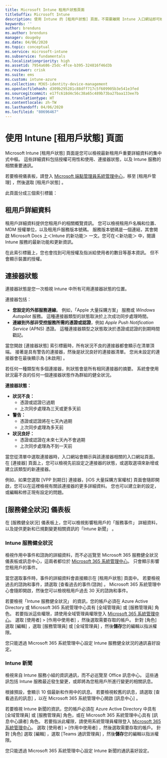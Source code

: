 ```yaml
---
title: Microsoft Intune 租用戶狀態頁面
titleSuffix: Microsoft Intune
description: 使用 Intune 的 [租用戶狀態] 頁面，不需要離開 Intune 入口網站即可檢視重要的租用戶詳細資料
keywords: ''
author: brenduns
ms.author: brenduns
manager: dougeby
ms.date: 04/06/2020
ms.topic: conceptual
ms.service: microsoft-intune
ms.subservice: fundamentals
ms.localizationpriority: high
ms.assetid: 7954a686-25dc-4fce-b395-324816f46d3b
ms.reviewer: crisk
ms.suite: ems
ms.custom: intune-azure
ms.collection: M365-identity-device-management
ms.openlocfilehash: d309b295281c88dff717c5f609905b3e541e3fed
ms.sourcegitcommit: e17fc618d4c56c38a65c489b73ba27baa133ee7b
ms.translationtype: HT
ms.contentlocale: zh-TW
ms.lasthandoff: 04/06/2020
ms.locfileid: "80696467"
---
```

# <a name="use-the-intune-tenant-status-page"></a>使用 Intune [租用戶狀態] 頁面
Microsoft Intune [租用戶狀態] 頁面是您可以檢視最新租用戶重要詳細資料的集中式中樞。 這些詳細資料包括授權可用性和使用、連接器狀態，以及 Intune 服務的相關重要通訊。  

若要檢視儀表板，請登入 [Microsoft 端點管理員系統管理中心](https://go.microsoft.com/fwlink/?linkid=2109431)，移至 [租用戶管理]  ，然後選取 [租用戶狀態]  。

此頁面分成三個索引標籤：

## <a name="tenant-details"></a>租用戶詳細資料
租用戶詳細資料提供您租用戶的相關概覽資訊。 您可以檢視租用戶名稱和位置、MDM 授權單位，以及租用戶服務版本號碼。 服務版本號碼是一個連結，其會開啟 Microsoft Docs 上＜Intune 的新功能＞  一文。您可在＜新功能＞  中，閱讀 Intune 服務的最新功能和更新資訊。  

在此索引標籤上，您也會找到可用授權及指派給使用者的數目等基本資訊。 但不會顯示裝置的授權。

## <a name="connector-status"></a>連接器狀態
連接器狀態是您一次檢視 Intune 中所有可用連接器狀態的位置。  

連接器包括：
- **您設定的外部服務連線**。 例如，「Apple 大量採購方案」  服務或 *Windows Autopilot* 服務。  這種連接器類型的狀態取決於上次成功同步處理時間。
- **連線到外部非受控服務所需的憑證或認證**，例如 *Apple Push Notification Service* (APNS) 憑證。 這種連接器類型之狀態取決於憑證或認證的到期時間戳記。  

當您開啟 [連接器狀態]  索引標籤時，所有狀況不良的連接器都會顯示在清單頂端。 接著是具有警告的連接器，然後是狀況良好的連接器清單。 您尚未設定的連接器會在最後顯示為 [未啟用]  。

若任何一種類型有多個連接器，則狀態會是所有相同連接器的摘要。 系統會使用狀況最不良的任何一個連接器狀態作為群組的健全狀況。  

**連接器狀態：**
- **狀況不良：**
  - 憑證或認證已過期
  - 上次同步處理為三天或更多天前
- **警告：**
  - 憑證或認證將在七天內過期
  - 上次同步處理為多天前
- **狀況良好：**
  - 憑證或認證在未來七天內不會過期
  - 上次同步處理為不到一天前  

當您從清單中選取連接器時，入口網站會顯示與該連接器相關的入口網站頁面。 在 [連接器] 頁面上，您可以檢視先前設定之連接器的狀態，或選取選項來新增或建立該類型的新連接器。

例如，如果您選取 [VPP 到期日]  連接器，[iOS 大量採購方案權杖]  頁面會隨即開啟，您可以在這裡檢視有關該連接器的更多詳細資料。 您也可以建立新的設定，或編輯和修正現有設定的問題。

## <a name="service-health-dashboard"></a>[服務健全狀況] 儀表板  
在 [服務健全狀況] 儀表板上，您可以檢視影響租用戶的「服務事件」  詳細資料，以及提供更新和已規劃變更相關資訊的「Intune 新聞」  。

### <a name="intune-service-health"></a>Intune 服務健全狀況
檢視作用中事件和諮詢的詳細資料，而不必巡覽至 Microsoft 365 服務健全狀況儀表板或訊息中心，這兩者都位於 [Microsoft 365 系統管理中心](https://admin.microsoft.com)。 只會顯示影響您租用戶的事件。  

當您選取事件時，事件的詳細資料會直接顯示在 [租用戶狀態] 頁面中。 若要檢視過去的諮詢和事件，請選取 [查看過去的事件/諮詢]  。 Microsoft 365 系統管理中心會隨即開啟，然後您可以檢視租用戶過去 30 天的諮詢和事件。  

若要檢視「Intune 服務健全狀況」  的資訊，您的帳戶必須在 Azure Active Directory 或 Microsoft 365 系統管理中心具有 [全域管理員]  或 [服務管理員]  角色。 若要指派這些權限，請使用全域管理員權限登入 [Microsoft 365 系統管理中心](https://admin.microsoft.com)。 選取 [使用者] > [作用中使用者]  ，然後選取需要存取的帳戶。 針對 [角色] 選取 [編輯]  ，選取 [服務管理員]  或 [全域管理員]  ，然後**儲存**您的編輯以指派權限。  

您只能透過 Microsoft 365 系統管理中心設定 Intune 服務健全狀況的通訊喜好設定。

### <a name="intune-news"></a>Intune 新聞  
檢視來自 Intune 服務小組的資訊通訊，而不必巡覽至 Office 訊息中心。 這些通訊包括 Intune 服務最近發生變更，或即將為您租用戶所進行變更的相關訊息。  

根據預設，會顯示 10 個最新和作用中的訊息。 若要檢視較舊的訊息，請選取 [查看過去的訊息]  ，以在 Microsoft 365 系統管理中心開啟 [訊息中心]  。  

若要檢視 Intune 新聞的資訊，您的帳戶必須在 Azure Active Directory 中具有 [全域管理員]  或 [服務管理員]  角色，或在 Microsoft 365 系統管理中心具有 [訊息中心讀者]  角色。  若要指派此權限，請使用系統管理員權限登入 [Microsoft 365 系統管理中心](https://admin.microsoft.com)。 選取 [使用者] > [作用中使用者]  ，然後選取需要存取的帳戶。 針對 [角色]  選取 [編輯]  ，選取 [Teams 通訊管理員]  ，然後**儲存**您的編輯以指派權限。  

您只能透過 Microsoft 365 系統管理中心設定 Intune 新聞的通訊喜好設定。
